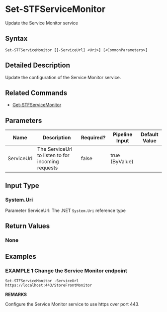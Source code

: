 ﻿# Set-STFServiceMonitor

Update the Service Monitor service

## Syntax

```
Set-STFServiceMonitor [[-ServiceUrl] <Uri>] [<CommonParameters>]
```

## Detailed Description

Update the configuration of the Service Monitor service.

## Related Commands

* [Get-STFServiceMonitor](./Get-STFServiceMonitor)

## Parameters

| Name   | Description | Required? | Pipeline Input | Default Value |
| --- | --- | --- | --- | --- |
|ServiceUrl|The ServiceUrl to listen to for incoming requests|false|true (ByValue)| |

## Input Type

### System.Uri

Parameter ServiceUrl: The .NET `System.Uri` reference type

## Return Values

### None

## Examples

### EXAMPLE 1 Change the Service Monitor endpoint

```
Set-STFServiceMonitor -ServiceUrl https://localhost:443/StoreFrontMonitor
```

**REMARKS**

Configure the Service Monitor service to use https over port 443.
